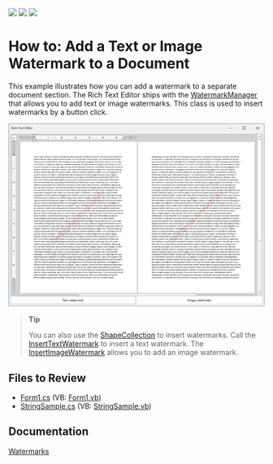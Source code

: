 <!-- default badges list -->
![](https://img.shields.io/endpoint?url=https://codecentral.devexpress.com/api/v1/VersionRange/128609291/21.1.2%2B)
[![](https://img.shields.io/badge/Open_in_DevExpress_Support_Center-FF7200?style=flat-square&logo=DevExpress&logoColor=white)](https://supportcenter.devexpress.com/ticket/details/E4184)
[![](https://img.shields.io/badge/📖_How_to_use_DevExpress_Examples-e9f6fc?style=flat-square)](https://docs.devexpress.com/GeneralInformation/403183)
<!-- default badges end -->

# How to: Add a Text or Image Watermark to a Document

This example illustrates how you can add a watermark to a separate document section. The Rich Text Editor ships with the [WatermarkManager](https://docs.devexpress.com/OfficeFileAPI/DevExpress.XtraRichEdit.API.Native.WatermarkManager) that allows you to add text or image watermarks. This class is used to insert watermarks by a button click.

![application image](./media/image.png)

> **Tip**
>
> You can also use the [ShapeCollection]() to insert watermarks. Call the [InsertTextWatermark](https://docs.devexpress.com/OfficeFileAPI/DevExpress.XtraRichEdit.API.Native.ShapeCollection.InsertTextWatermark.overloads) to insert a text watermark. The [InsertImageWatermark](https://docs.devexpress.com/OfficeFileAPI/DevExpress.XtraRichEdit.API.Native.ShapeCollection.InsertImageWatermark.overloads) allows you to add an image watermark.

## Files to Review

* [Form1.cs](./CS/Form1.cs) (VB: [Form1.vb](./VB/Form1.vb))
* [StringSample.cs](./CS/StringSample.cs) (VB: [StringSample.vb](./VB/StringSample.vb))

## Documentation

[Watermarks](https://docs.devexpress.com/OfficeFileAPI/403030/word-processing-document-api/word-processing-document/watermarks)
